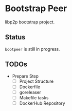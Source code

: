 # Bootstrap Peer 
libp2p bootstrap project.

## Status
`bootpeer` is still in progress.

## TODOs
- Prepare Step
    - [ ] Project Structure
    - [ ] Dockerfile
    - [ ] goreleaser
    - [ ] Makefile tasks
    - [ ] DockerHub Repository
